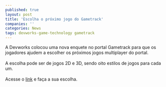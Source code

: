 ```yaml
---
published: true
layout: post
title: 'Escolha o próximo jogo do Gametrack'
companies: ''
categories: News
tags: devworks-game-technology gametrack
---
```

A Devworks
 colocou uma nova enquete no portal Gametrack
 para que os jogadores ajudem a escolher os pr&oacute;ximos jogos multiplayer do portal.<br /><br />A escolha pode ser de jogos 2D e 3D, sendo oito estilos de jogos para cada um.<br /><br />Acesse o <a href="http://www.gametrack.com.br">link</a>
 e fa&ccedil;a a sua escolha.
